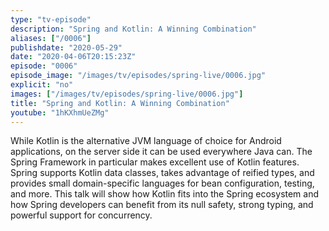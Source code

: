 ```yaml
---
type: "tv-episode"
description: "Spring and Kotlin: A Winning Combination"
aliases: ["/0006"]
publishdate: "2020-05-29"
date: "2020-04-06T20:15:23Z"
episode: "0006"
episode_image: "/images/tv/episodes/spring-live/0006.jpg"
explicit: "no"
images: ["/images/tv/episodes/spring-live/0006.jpg"]
title: "Spring and Kotlin: A Winning Combination"
youtube: "1hKXhmUeZMg"
---
```


While Kotlin is the alternative JVM language of choice for Android applications, on the server side it can be used everywhere Java can. The Spring Framework in particular makes excellent use of Kotlin features. Spring supports Kotlin data classes, takes advantage of reified types, and provides small domain-specific languages for bean configuration, testing, and more. This talk will show how Kotlin fits into the Spring ecosystem and how Spring developers can benefit from its null safety, strong typing, and powerful support for concurrency.

